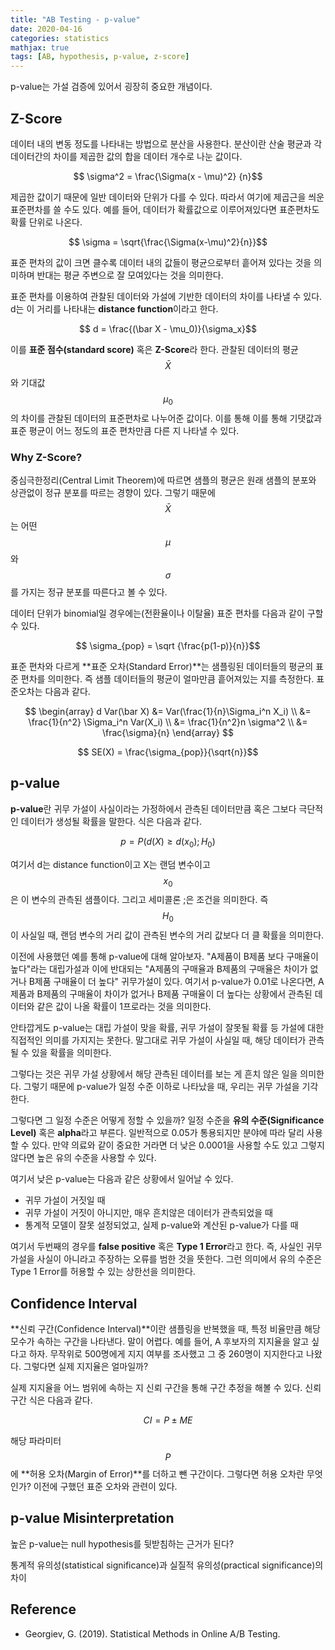 ```yaml
---
title: "AB Testing - p-value"
date: 2020-04-16
categories: statistics
mathjax: true
tags: [AB, hypothesis, p-value, z-score]
---
```




p-value는 가설 검증에 있어서 굉장히 중요한 개념이다. 



## Z-Score

데이터 내의 변동 정도를 나타내는 방법으로 분산을 사용한다. 분산이란 산술 평균과 각 데이터간의 차이를 제곱한 값의 합을 데이터 개수로 나눈 값이다.

$$ \sigma^2 = \frac{\Sigma(x - \mu)^2} {n}$$

제곱한 값이기 때문에 일반 데이터와 단위가 다를 수 있다. 따라서 여기에 제곱근을 씌운 표준편차를 쓸 수도 있다. 예를 들어, 데이터가 확률값으로 이루어져있다면 표준편차도 확률 단위로 나온다.

$$ \sigma = \sqrt{\frac{\Sigma(x-\mu)^2}{n}}$$



표준 편차의 값이 크면 클수록 데이터 내의 값들이 평균으로부터 흩어져 있다는 것을 의미하며 반대는 평균 주변으로 잘 모여있다는 것을 의미한다.



표준 편차를 이용하여 관찰된 데이터와 가설에 기반한 데이터의 차이를 나타낼 수 있다. d는 이 거리를 나타내는 **distance function**이라고 한다.

$$ d = \frac{(\bar X - \mu_0)}{\sigma_x}$$

이를 **표준 점수(standard score)** 혹은 **Z-Score**라 한다. 관찰된 데이터의 평균 $$\bar X$$와 기대값 $$\mu_0$$의 차이를 관찰된 데이터의 표준편차로 나누어준 값이다. 이를 통해 이를 통해 기댓값과 표준 평균이 어느 정도의 표준 편차만큼 다른 지 나타낼 수 있다.



### Why Z-Score?

중심극한정리(Central Limit Theorem)에 따르면 샘플의 평균은 원래 샘플의 분포와 상관없이 정규 분포를 따르는 경향이 있다. 그렇기 때문에 $$\bar X$$는 어떤 $$\mu$$와 $$\sigma$$를 가지는 정규 분포를 따른다고 볼 수 있다.



데이터 단위가 binomial일 경우에는(전환율이나 이탈율) 표준 편차를 다음과 같이 구할 수 있다.

$$ \sigma_{pop} = \sqrt {\frac{p(1-p)}{n}}$$

표준 편차와 다르게 **표준 오차(Standard Error)**는 샘플링된 데이터들의 평균의 표준 편차를 의미한다. 즉 샘플 데이터들의 평균이 얼마만큼 흩어져있는 지를 측정한다. 표준오차는 다음과 같다.

$$ \begin{array} d Var(\bar X) &= Var(\frac{1}{n}\Sigma_i^n X_i) \\
&= \frac{1}{n^2} \Sigma_i^n Var(X_i) \\
&= \frac{1}{n^2}n \sigma^2 \\
&= \frac{\sigma}{n} 
\end{array} $$

$$ SE(X) = \frac{\sigma_{pop}}{\sqrt{n}}$$





## p-value

**p-value**란 귀무 가설이 사실이라는 가정하에서 관측된 데이터만큼 혹은 그보다 극단적인 데이터가 생성될 확률을 말한다. 식은 다음과 같다.

$$p = P(d(X) \geq d(x_0); H_0)$$

여기서 d는 distance function이고 X는 랜덤 변수이고 $$x_0$$은 이 변수의 관측된 샘플이다. 그리고 세미콜론 ;은 조건을 의미한다. 즉 $$H_0$$이 사실일 때, 랜덤 변수의 거리 값이 관측된 변수의 거리 값보다 더 클 확률을 의미한다.

이전에 사용했던 예를 통해 p-value에 대해 알아보자. "A제품이 B제품 보다 구매율이 높다"라는 대립가설과 이에 반대되는 "A제품의 구매율과 B제품의 구매율은 차이가 없거나 B제품 구매율이 더 높다" 귀무가설이 있다. 여기서 p-value가 0.01로 나온다면, A제품과 B제품의 구매율이 차이가 없거나 B제품 구매율이 더 높다는 상황에서 관측된 데이터와 같은 값이 나올 확률이 1프로라는 것을 의미한다.

안타깝게도 p-value는 대립 가설이 맞을 확률, 귀무 가설이 잘못될 확률 등 가설에 대한 직접적인 의미를 가지지는 못한다. 말그대로 귀무 가설이 사실일 때, 해당 데이터가 관측될 수 있을 확률을 의미한다.

그렇다는 것은 귀무 가설 상황에서 해당 관측된 데이터를 보는 게 흔치 않은 일을 의미한다. 그렇기 때문에 p-value가 일정 수준 이하로 나타났을 때, 우리는 귀무 가설을 기각한다.

그렇다면 그 일정 수준은 어떻게 정할 수 있을까? 일정 수준을 **유의 수준(Significance Level)** 혹은 **alpha**라고 부른다. 일반적으로 0.05가 통용되지만 분야에 따라 달리 사용할 수 있다. 만약 의료와 같이 중요한 거라면 더 낮은 0.0001을 사용할 수도 있고 그렇지 않다면 높은 유의 수준을 사용할 수 있다.

여기서 낮은 p-value는 다음과 같은 상황에서 일어날 수 있다.

- 귀무 가설이 거짓일 때
- 귀무 가설이 거짓이 아니지만, 매우 흔치않은 데이터가 관측되었을 때
- 통계적 모델이 잘못 설정되었고, 실제 p-value와 계산된 p-value가 다를 때



여기서 두번째의 경우를 **false positive** 혹은 **Type 1 Error**라고 한다. 즉, 사실인 귀무 가설을 사실이 아니라고 주장하는 오류를 범한 것을 뜻한다. 그런 의미에서 유의 수준은 Type 1 Error를 허용할 수 있는 상한선을 의미한다. 



## Confidence Interval

**신뢰 구간(Confidence Interval)**이란 샘플링을 반복했을 때, 특정 비율만큼 해당 모수가 속하는 구간을 나타낸다. 말이 어렵다. 예를 들어, A 후보자의 지지율을 알고 싶다고 하자. 무작위로 500명에게 지지 여부를 조사했고 그 중 260명이 지지한다고 나왔다. 그렇다면 실제 지지율은 얼마일까?

실제 지지율을 어느 범위에 속하는 지 신뢰 구간을 통해 구간 추정을 해볼 수 있다. 신뢰 구간 식은 다음과 같다.

$$CI = P \pm ME$$

해당 파라미터 $$P$$에 **허용 오차(Margin of Error)**를 더하고 뺀 구간이다. 그렇다면 허용 오차란 무엇인가? 이전에 구했던 표준 오차와 관련이 있다.





## p-value Misinterpretation

높은 p-value는 null hypothesis를 뒷받침하는 근거가 된다?

통계적 유의성(statistical significance)과 실질적 유의성(practical significance)의 차이



## Reference

- Georgiev, G. (2019). Statistical Methods in Online A/B Testing.